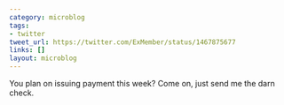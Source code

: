 ```yaml
---
category: microblog
tags:
- twitter
tweet_url: https://twitter.com/ExMember/status/1467875677
links: []
layout: microblog
---
```

You plan on issuing payment this week? Come on, just send me the darn check.
